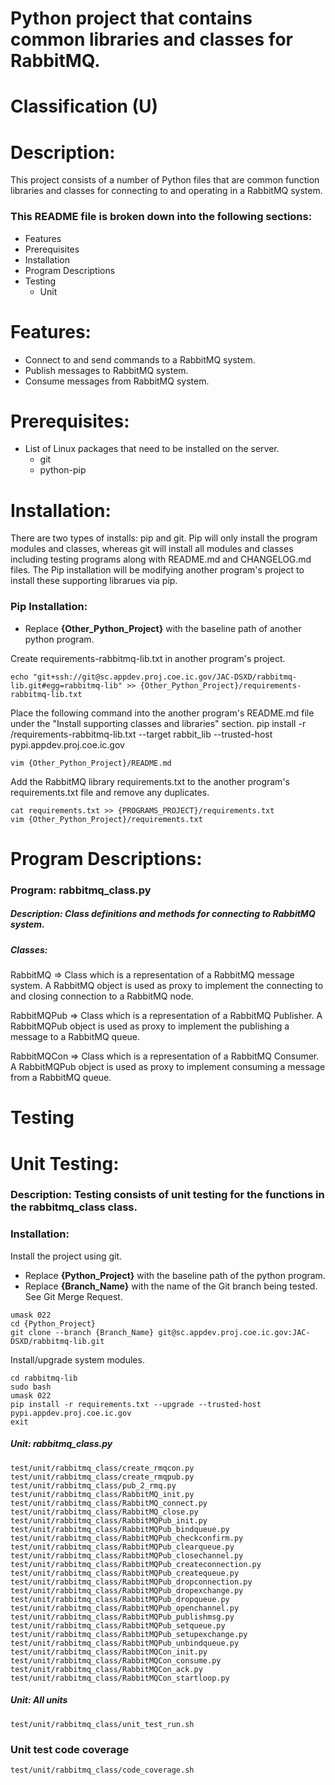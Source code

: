 # Python project that contains common libraries and classes for RabbitMQ.
# Classification (U)

# Description:
  This project consists of a number of Python files that are common function libraries and classes for connecting to and operating in a RabbitMQ system.


###  This README file is broken down into the following sections:
 * Features
 * Prerequisites
 * Installation
 * Program Descriptions
 * Testing
   - Unit

# Features:
 * Connect to and send commands to a RabbitMQ system.
 * Publish messages to RabbitMQ system.
 * Consume messages from RabbitMQ system.

# Prerequisites:

  * List of Linux packages that need to be installed on the server.
    - git
    - python-pip


# Installation:
  There are two types of installs: pip and git.  Pip will only install the program modules and classes, whereas git will install all modules and classes including testing programs along with README.md and CHANGELOG.md files.  The Pip installation will be modifying another program's project to install these supporting librarues via pip.

### Pip Installation:
  * Replace **{Other_Python_Project}** with the baseline path of another python program.

Create requirements-rabbitmq-lib.txt in another program's project.

```
echo "git+ssh://git@sc.appdev.proj.coe.ic.gov/JAC-DSXD/rabbitmq-lib.git#egg=rabbitmq-lib" >> {Other_Python_Project}/requirements-rabbitmq-lib.txt
```

Place the following command into the another program's README.md file under the "Install supporting classes and libraries" section.
   pip install -r /requirements-rabbitmq-lib.txt --target rabbit_lib --trusted-host pypi.appdev.proj.coe.ic.gov

```
vim {Other_Python_Project}/README.md
```

Add the RabbitMQ library requirements.txt to the another program's requirements.txt file and remove any duplicates.

```
cat requirements.txt >> {PROGRAMS_PROJECT}/requirements.txt
vim {Other_Python_Project}/requirements.txt
```

# Program Descriptions:
### Program: rabbitmq_class.py
##### Description: Class definitions and methods for connecting to RabbitMQ system.
##### Classes:
  RabbitMQ => Class which is a representation of a RabbitMQ message system.  A RabbitMQ object is used as proxy to implement the connecting to and closing connection to a RabbitMQ node.

  RabbitMQPub => Class which is a representation of a RabbitMQ Publisher.  A RabbitMQPub object is used as proxy to implement the publishing a message to a RabbitMQ queue.

  RabbitMQCon => Class which is a representation of a RabbitMQ Consumer.  A RabbitMQPub object is used as proxy to implement consuming a message from a RabbitMQ queue.


# Testing

# Unit Testing:

### Description: Testing consists of unit testing for the functions in the rabbitmq_class class.

### Installation:

Install the project using git.
  * Replace **{Python_Project}** with the baseline path of the python program.
  * Replace **{Branch_Name}** with the name of the Git branch being tested.  See Git Merge Request.

```
umask 022
cd {Python_Project}
git clone --branch {Branch_Name} git@sc.appdev.proj.coe.ic.gov:JAC-DSXD/rabbitmq-lib.git
```

Install/upgrade system modules.
```
cd rabbitmq-lib
sudo bash
umask 022
pip install -r requirements.txt --upgrade --trusted-host pypi.appdev.proj.coe.ic.gov
exit
```

##### Unit:  rabbitmq_class.py
```
test/unit/rabbitmq_class/create_rmqcon.py
test/unit/rabbitmq_class/create_rmqpub.py
test/unit/rabbitmq_class/pub_2_rmq.py
test/unit/rabbitmq_class/RabbitMQ_init.py
test/unit/rabbitmq_class/RabbitMQ_connect.py
test/unit/rabbitmq_class/RabbitMQ_close.py
test/unit/rabbitmq_class/RabbitMQPub_init.py
test/unit/rabbitmq_class/RabbitMQPub_bindqueue.py
test/unit/rabbitmq_class/RabbitMQPub_checkconfirm.py
test/unit/rabbitmq_class/RabbitMQPub_clearqueue.py
test/unit/rabbitmq_class/RabbitMQPub_closechannel.py
test/unit/rabbitmq_class/RabbitMQPub_createconnection.py
test/unit/rabbitmq_class/RabbitMQPub_createqueue.py
test/unit/rabbitmq_class/RabbitMQPub_dropconnection.py
test/unit/rabbitmq_class/RabbitMQPub_dropexchange.py
test/unit/rabbitmq_class/RabbitMQPub_dropqueue.py
test/unit/rabbitmq_class/RabbitMQPub_openchannel.py
test/unit/rabbitmq_class/RabbitMQPub_publishmsg.py
test/unit/rabbitmq_class/RabbitMQPub_setqueue.py
test/unit/rabbitmq_class/RabbitMQPub_setupexchange.py
test/unit/rabbitmq_class/RabbitMQPub_unbindqueue.py
test/unit/rabbitmq_class/RabbitMQCon_init.py
test/unit/rabbitmq_class/RabbitMQCon_consume.py
test/unit/rabbitmq_class/RabbitMQCon_ack.py
test/unit/rabbitmq_class/RabbitMQCon_startloop.py
```

##### Unit:  All units
```
test/unit/rabbitmq_class/unit_test_run.sh
```

### Unit test code coverage
```
test/unit/rabbitmq_class/code_coverage.sh
```

